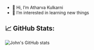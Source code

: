 - 👋 Hi, I’m Atharva Kulkarni
- 👀 I’m interested in learning new things


<!---
ARK3105/ARK3105 is a ✨ special ✨ repository because its `README.md` (this file) appears on your GitHub profile.
You can click the Preview link to take a look at your changes.
--->

## 📈 GitHub Stats:
![John's GitHub stats](https://github-readme-stats.vercel.app/api?username=ARK3105&show_icons=true)
